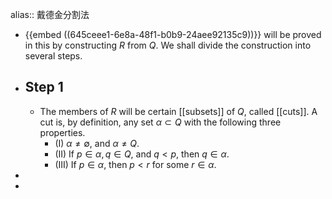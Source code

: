 alias:: 戴德金分割法

- {{embed ((645ceee1-6e8a-48f1-b0b9-24aee92135c9))}} will be proved in this by constructing $R$ from $Q$. We shall divide the construction into several steps.
- ## Step 1
	- The members of $R$ will be certain [[subsets]] of $Q$, called [[cuts]]. A cut is, by definition, any set $\alpha\subset Q$ with the following three properties.
		- (I) $\alpha\ne \emptyset$, and $\alpha\ne Q$.
		- (II) If $p\in\alpha, q\in Q$, and $q<p$, then $q\in\alpha$.
		- (III) If $p\in\alpha$, then $p < r$ for some $r\in\alpha$.
-
-